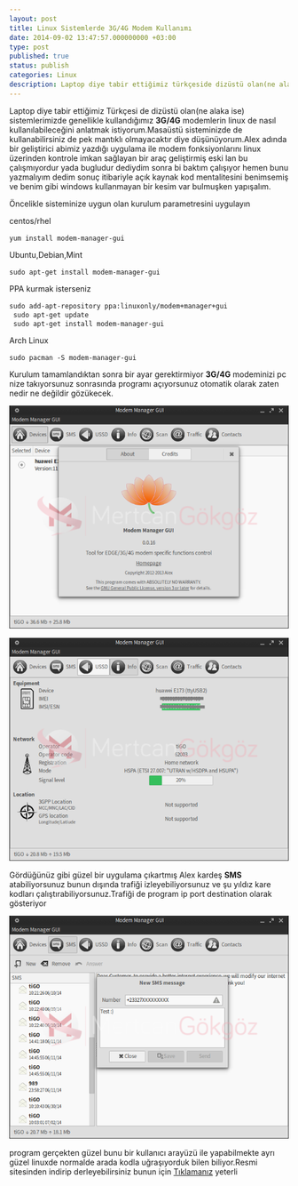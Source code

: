 ```yaml
---
layout: post
title: Linux Sistemlerde 3G/4G Modem Kullanımı
date: 2014-09-02 13:47:57.000000000 +03:00
type: post
published: true
status: publish
categories: Linux
description: Laptop diye tabir ettiğimiz türkçeside dizüstü olan(ne alaka ise) sistemlerimizde genellikle kullandığımız 3G/4G modemlerin linuxde nasıl kullanılabileceğin
---
```

Laptop diye tabir ettiğimiz Türkçesi de dizüstü olan(ne alaka ise) sistemlerimizde genellikle kullandığımız **3G/4G** modemlerin linux de nasıl kullanılabileceğini anlatmak istiyorum.Masaüstü sisteminizde de kullanabilirsiniz de pek mantıklı olmayacaktır diye düşünüyorum.Alex adında bir geliştirici abimiz yazdığı uygulama ile modem fonksiyonlarını linux üzerinden kontrole imkan sağlayan bir araç geliştirmiş eski lan bu çalışmıyordur yada bugludur dediydim sonra bi baktım çalışıyor hemen bunu yazmalıyım dedim sonuç itibariyle açık kaynak kod mentalitesini benimsemiş ve benim gibi windows kullanmayan bir kesim var bulmuşken yapışalım.

Öncelikle sisteminize uygun olan kurulum parametresini uygulayın

centos/rhel

    yum install modem-manager-gui

Ubuntu,Debian,Mint

    sudo apt-get install modem-manager-gui

PPA kurmak isterseniz

    sudo add-apt-repository ppa:linuxonly/modem+manager+gui
     sudo apt-get update
     sudo apt-get install modem-manager-gui

Arch Linux

    sudo pacman -S modem-manager-gui

Kurulum tamamlandıktan sonra bir ayar gerektirmiyor **3G/4G** modeminizi pc nize takıyorsunuz sonrasında programı açıyorsunuz otomatik olarak zaten nedir ne değildir gözükecek.

![3g.4g.usbmodemlinuxgorsel1](/assets/3g.4g.usbmodemlinuxgorsel1.png)

![3g.4g.usbmodemlinuxgorsel3](/assets/3g.4g.usbmodemlinuxgorsel3.png)

Gördüğünüz gibi güzel bir uygulama çıkartmış Alex kardeş **SMS** atabiliyorsunuz bunun dışında trafiği izleyebiliyorsunuz ve şu yıldız kare kodları çalıştırabiliyorsunuz.Trafiği de program ip port destination olarak gösteriyor

![3g.4g.usbmodemlinuxgorsel2](/assets/3g.4g.usbmodemlinuxgorsel2.png)

program gerçekten güzel bunu bir kullanıcı arayüzü ile yapabilmekte ayrı güzel linuxde normalde arada kodla uğraşıyorduk bilen biliyor.Resmi sitesinden indirip derleyebilirsiniz bunun için [Tıklamanız](http://linuxonly.ru/cms/page.php?7) yeterli
